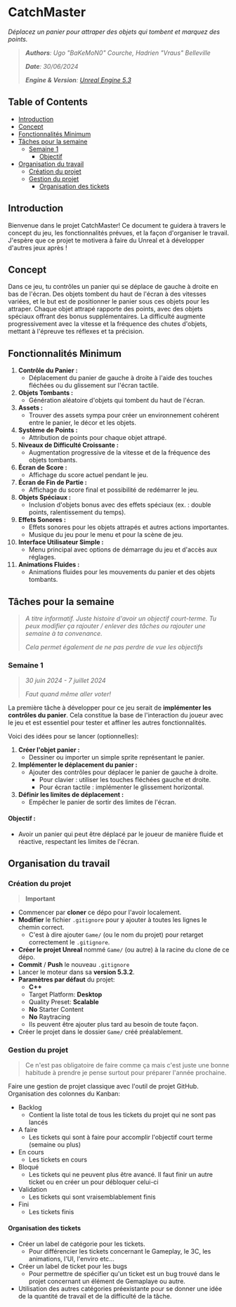 # CatchMaster
*Déplacez un panier pour attraper des objets qui tombent et marquez des points.*

> ***Authors**: Ugo "BaKeMoN0" Courche, Hadrien "Vraus" Belleville*
>
> ***Date**: 30/06/2024*
>
> ***Engine & Version**: [Unreal Engine 5.3](https://www.unrealengine.com/en-US/download)*

## Table of Contents

- [Introduction](#introduction)
- [Concept](#concept)
- [Fonctionnalités Minimum](#fonctionnalités-minimum)
- [Tâches pour la semaine](#tâches-pour-la-semaine)
  - [Semaine 1](#semaine-1)
    - [Objectif](#objectif)
- [Organisation du travail](#organisation-du-travail)
  - [Création du projet](#création-du-projet)
  - [Gestion du projet](#gestion-du-projet)
    - [Organisation des tickets](#organisation-des-tickets)

## Introduction
Bienvenue dans le projet CatchMaster! Ce document te guidera à travers le concept du jeu, les fonctionnalités prévues, et la façon d'organiser le travail. J'espère que ce projet te motivera à faire du Unreal et à développer d'autres jeux après !

## Concept

Dans ce jeu, tu contrôles un panier qui se déplace de gauche à droite en bas de l'écran. Des objets tombent du haut de l'écran à des vitesses variées, et le but est de positionner le panier sous ces objets pour les attraper. Chaque objet attrapé rapporte des points, avec des objets spéciaux offrant des bonus supplémentaires. La difficulté augmente progressivement avec la vitesse et la fréquence des chutes d'objets, mettant à l'épreuve tes réflexes et ta précision.

## Fonctionnalités Minimum

1. **Contrôle du Panier :**
   - Déplacement du panier de gauche à droite à l'aide des touches fléchées ou du glissement sur l'écran tactile.
1. **Objets Tombants :**
   - Génération aléatoire d'objets qui tombent du haut de l'écran.
1. **Assets :**
   - Trouver des assets sympa pour créer un environnement cohérent entre le panier, le décor et les objets.
1. **Système de Points :**
   - Attribution de points pour chaque objet attrapé.
1. **Niveaux de Difficulté Croissante :**
   - Augmentation progressive de la vitesse et de la fréquence des objets tombants.
1. **Écran de Score :**
   - Affichage du score actuel pendant le jeu.
1. **Écran de Fin de Partie :**
   - Affichage du score final et possibilité de redémarrer le jeu.
1. **Objets Spéciaux :**
   - Inclusion d'objets bonus avec des effets spéciaux (ex. : double points, ralentissement du temps).
1. **Effets Sonores :**
   - Effets sonores pour les objets attrapés et autres actions importantes.
   - Musique du jeu pour le menu et pour la scène de jeu.
1. **Interface Utilisateur Simple :**
   - Menu principal avec options de démarrage du jeu et d'accès aux réglages.
1. **Animations Fluides :**
    - Animations fluides pour les mouvements du panier et des objets tombants.

## Tâches pour la semaine

> *A titre informatif. Juste histoire d'avoir un objectif court-terme. Tu peux modifier ça rajouter / enlever des tâches ou rajouter une semaine à ta convenance.*
>
> *Cela permet également de ne pas perdre de vue les objectifs*

### Semaine 1

> *30 juin 2024 - 7 juillet 2024*
> 
> *Faut quand même aller voter!*

La première tâche à développer pour ce jeu serait de **implémenter les contrôles du panier**. Cela constitue la base de l'interaction du joueur avec le jeu et est essentiel pour tester et affiner les autres fonctionnalités.

Voici des idées pour se lancer (optionnelles):

1. **Créer l'objet panier :**
   - Dessiner ou importer un simple sprite représentant le panier.
1. **Implémenter le déplacement du panier :**
   - Ajouter des contrôles pour déplacer le panier de gauche à droite.
     - Pour clavier : utiliser les touches fléchées gauche et droite.
     - Pour écran tactile : implémenter le glissement horizontal.
1. **Définir les limites de déplacement :**
   - Empêcher le panier de sortir des limites de l'écran.

#### Objectif :
- Avoir un panier qui peut être déplacé par le joueur de manière fluide et réactive, respectant les limites de l'écran.

## Organisation du travail

### Création du projet

> **Important**

- Commencer par **cloner** ce dépo pour l'avoir localement.
- **Modifier** le fichier `.gitignore` pour y ajouter à toutes les lignes le chemin correct.
   - C'est à dire ajouter `Game/` (ou le nom du projet) pour retarget correctement le `.gitignore`.
- **Créer le projet Unreal** nommé `Game/` (ou autre) à la racine du clone de ce dépo.
- **Commit** / **Push** le nouveau `.gitignore`
- Lancer le moteur dans sa **version 5.3.2**.
- **Paramètres par défaut** du projet:
   - **C++**
   - Target Platform: **Desktop**
   - Quality Preset: **Scalable**
   - **No** Starter Content
   - **No** Raytracing
   - Ils peuvent être ajouter plus tard au besoin de toute façon.
- Créer le projet dans le dossier `Game/` créé préalablement.

### Gestion du projet

> Ce n'est pas obligatoire de faire comme ça mais c'est juste une bonne habitude à prendre je pense surtout pour préparer l'année prochaine.

Faire une gestion de projet classique avec l'outil de projet GitHub. 
Organisation des colonnes du Kanban:
+ Backlog
   + Contient la liste total de tous les tickets du projet qui ne sont pas lancés
+ A faire
   + Les tickets qui sont à faire pour accomplir l'objectif court terme (semaine ou plus)
+ En cours
   + Les tickets en cours
+ Bloqué
   + Les tickets qui ne peuvent plus être avancé. Il faut finir un autre ticket ou en créer un pour débloquer celui-ci 
+ Validation
   + Les tickets qui sont vraisemblablement finis
+ Fini
   + Les tickets finis

#### Organisation des tickets

+ Créer un label de catégorie pour les tickets.
   + Pour différencier les tickets concernant le Gameplay, le 3C, les animations, l'UI, l'enviro etc...
+ Créer un label de ticket pour les bugs
   + Pour permettre de spécifier qu'un ticket est un bug trouvé dans le projet concernant un élément de Gemaplaye ou autre.
+ Utilisation des autres catégories préexistante pour se donner une idée de la quantité de travail et de la difficulté de la tâche.
